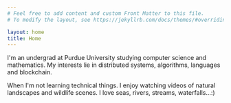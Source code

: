 ```yaml
---
# Feel free to add content and custom Front Matter to this file.
# To modify the layout, see https://jekyllrb.com/docs/themes/#overriding-theme-defaults

layout: home
title: Home
---
```

I'm an undergrad at Purdue University studying computer science and mathematics. My interests lie in distributed systems, algorithms, languages and blockchain.

When I'm not learning technical things. I enjoy watching videos of natural landscapes and wildlife scenes. I love seas, rivers, streams, waterfalls...:\)
